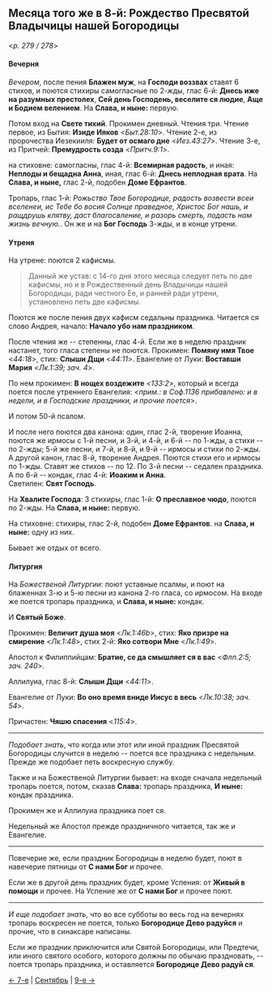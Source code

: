 
## Месяца того же в 8-й: Рождество Пресвятой Владычицы нашей Богородицы

<*p. 279 / 278*>

#### Вечерня

*Вечером*, после пения **Блажен муж**, на **Господи воззвах** ставят 6 стихов, и поются стихиры самогласные 
по 2-жды, глас 6-й: **Днесь иже на разумных престолех**, **Сей день Господень, веселите ся людие**, 
**Аще и Бодием велением**. На **Слава, и ныне:** первую. 

Потом вход на **Свете тихий**. Прокимен дневный. Чтения три. 
Чтение первое, из Бытия: **Изиде Ияков** <*Быт.28:10*>. 
Чтение 2-е, из пророчества Иезекииля: **Будет от осмаго дне** <*Иез.43:27*>. 
Чтение 3-е, из Притчей: **Премудрость созда** <*Притч.9:1*>.

на стиховне: самогласны, глас 4-й: **Всемирная радость**, и иная: **Неплоды и бещадна Анна**, 
иная, глас 6-й: **Днесь неплодная врата**. На **Слава, и ныне,** глас 2-й, подобен **Доме Ефрантов**.  

Тропарь, глас 1-й: *Рожьство Твое Богородице, радость возвести всеи вселенеи, ис Тебе бо восия 
Солнце праведное, Христос Бог нашь, и ращдрушь клятву, даст благосвление, и разорь смерть, 
подасть нам жизнь вечную.*.
Он же и на **Бог Господь** 3-жды, и в конце утрени.

#### Утреня

На утрене: поются 2 кафисмы. 

> Данный же устав: с 14-го дня этого месяца следует петь по две кафисмы, но и в Рождественный день 
> Владычицы нашей Богородицы, ради честного Ее, и ранней ради утрени, установлено петь две кафисмы. 

Поются же после пения двух кафисм седальны праздника. 
Читается ся слово Андрея, начало: **Начало убо нам праздником**.

После чтения же -- степенны, глас 4-й. Если же в неделю праздник настанет, того гласа степены не поются. 
Прокимен: **Помяну имя Твое** <*44:18*>, стих: **Слыши Дщи** <*44:11*>. 
Евангелие от Луки: **Воставши Мария** <*Лк.1:39; зач. 4*>. 

По нем прокимен: **В нощех воздежите** <*133:2*>, который и всегда поется после утреннего Евангелия: 
<*прим.: в Соф.1136 прибавлено: и в недели, и в Господские праздники, и прочие поется*>. 

И потом 50-й псалом.

И после него поются два канона: один, глас 2-й, творение Иоанна, поются же ирмосы с 1-й песни, и 3-й, и 4-й, 
и 6-й -- по 1-жды, а стихи -- по 2-жды; 5-й же песни, и 7-й, и 8-й, и 9-й -- ирмосы и стихи по 2-жды. 
А другой канон, глас 8-й, творение Андрея. Поются стихи его и ирмосы по 1-жды. Ставят же стихов -- по 12. 
По 3-й песни -- седален праздника. 
А по 6-й -- кондак, глас 4-й: **Иоаким и Анна**.  
Светилен: **Свят Господь**.

На **Хвалите Господа**: 3 стихиры, глас 1-й: **О преславное чюдо**, поются по 2-жды. 
На **Слава, и ныне:** первую.
 
На стиховне: стихиры, глас 2-й, подобен **Доме Ефрантов**. на **Слава, и ныне:** одну из них. 

Бывает же отдых от всего.

#### Литургия

На *Божественой Литургии*: поют уставные псалмы, и поют на блаженнах 3-ю и 5-ю песни из канона 2-го гласа, 
со ирмосом. 
На входе же поется тропарь праздника, и **Слава, и ныне:** кондак. 

И **Святый Боже**. 

Прокимен: **Величит душа моя** <*Лк.1:46b*>, стих: **Яко призре на смирение** <*Лк.1:48*>, 
стих 2-й: **Яко сотвори Мне** <*Лк.1:49*>.
  
Апостол к Филиппийцам: **Братие, се да смышляет ся в вас** <*Флп.2:5; зач. 240*>. 

Аллилуиа, глас 8-й: **Слыши Дщи** <*44:11*>. 
 
Евангелие от Луки: **Во оно время вниде Иисус в весь** <*Лк.10:38; зач. 54*>. 

Причастен: **Чяшю спасения** <*115:4*>. 

---

*Подобает знать*, что когда или этот или иной праздник Пресвятой Богородицы случится в неделю -- поется 
все праздника с недельным. Прежде же подобает петь воскресную службу. 

Также и на Божественой Литургии бывает: на входе сначала недельный тропарь поется, потом, 
сказав **Слава:** тропарь праздника, **И ныне:** кондак праздника. 

Прокимен же и Аллилуиа праздника поет ся. 

Недельный же Апостол прежде праздничного читается, так же и Евангелие.

---

Повечерие же, если праздник Богородицы в неделю будет, поют в навечерие пятницы от **С нами Бог** 
и прочее. 

Если же в другой день праздник будет, кроме Успения: от **Живый в помощи** и прочее. На Успение же 
от **С нами Бог** и прочее поют. 

---

*И еще подобает знать*, что во все субботы во весь год на вечернях тропарь воскресен не поется, 
только **Богородице Дево радуйся** и прочие, что в синаксаре написаны. 

Если же праздник приключится или Святой Богородицы, или Предтечи, или иного святого особого, которого 
должны по обычаю праздновать, -- поется тропарь праздника, и оставляется **Богородице Дево радуй ся**.

[← 7-е](09_07_AST.ru.md) | [Сентябрь](README.md#8-й) | [9-е →](09_09_AST.ru.md)
